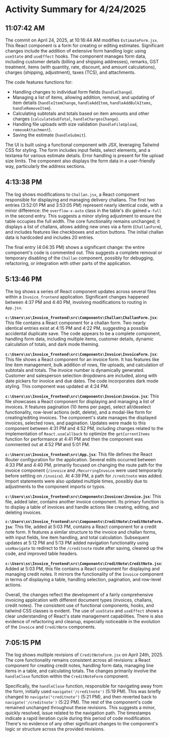 # Activity Summary for 4/24/2025

## 11:07:42 AM
The commit on April 24, 2025, at 10:16:44 AM modifies `EstimateForm.jsx`.  This React component is a form for creating or editing estimates.  Significant changes include the addition of extensive form handling logic using `useState` and `useEffect` hooks. The component manages form data, including customer details (billing and shipping addresses), remarks, GST treatment, items (with quantity, rate, discount, and amount calculations), charges (shipping, adjustment), taxes (TCS), and attachments.  

The code features functions for:

*   Handling changes to individual form fields (`handleChange`).
*   Managing a list of items, allowing addition, removal, and updating of item details (`handleItemChange`, `handleAddItem`, `handleAddBulkItems`, `handleRemoveItem`).
*   Calculating subtotals and totals based on item amounts and other charges (`calculateSubTotal`, `handleChargesChange`).
*   Handling file uploads with size validation (`handleFileUpload`, `removeAttachment`).
*   Saving the estimate (`handleSubmit`).

The UI is built using a functional component with JSX, leveraging Tailwind CSS for styling. The form includes input fields, select elements, and a textarea for various estimate details.  Error handling is present for file upload size limits.  The component also displays the form data in a user-friendly way, particularly the address sections.


## 4:13:38 PM
The log shows modifications to `Challan.jsx`, a React component responsible for displaying and managing delivery challans.  The first two entries (3:52:01 PM and 3:53:05 PM)  represent nearly identical code, with a minor difference: the `overflow-x-auto` class in the table's div gained `w-full` in the second entry. This suggests a minor styling adjustment to ensure the table occupies the full width. The core functionality remains unchanged; it displays a list of challans, allows adding new ones via a form (`ChallanForm`), and includes features like checkboxes and action buttons. The initial challan data is hardcoded and includes 20 entries.

The final entry (4:04:35 PM) shows a significant change: the entire component's code is commented out.  This suggests a complete removal or temporary disabling of the `Challan` component, possibly for debugging, refactoring, or integration with other parts of the application.


## 5:13:46 PM
The log shows a series of React component updates across several files within a  `Invoice_frontend` application.  Significant changes happened between 4:37 PM and 4:40 PM, involving modifications to routing in `App.jsx`.

**`c:\Users\ss\Invoice_frontend\src\Components\Challan\ChallanForm.jsx`**: This file contains a React component for a challan form.  Two nearly identical entries exist at 4:15 PM and 4:22 PM, suggesting a possible accidental duplicate save. The code appears to be a complete component, handling form data, including multiple items, customer details,  dynamic calculation of totals, and dark mode theming.


**`c:\Users\ss\Invoice_frontend\src\Components\Invoice\InvoiceForm.jsx`**: This file shows a React component for an invoice form.  It has features like line item management, bulk addition of rows, file uploads, and calculation of subtotals and totals.  The invoice number is dynamically generated.  Customer and salesperson selection dropdowns are included, along with date pickers for invoice and due dates. The code incorporates dark mode styling.  This component was updated at 4:24 PM.

**`c:\Users\ss\Invoice_frontend\src\Components\Invoice\Invoice.jsx`**: This file showcases a React component for displaying and managing a list of invoices. It features pagination (10 items per page), select all/deselect functionality,  row-level actions (edit, delete), and a modal-like form for creating/editing invoices.  The component's state manages the displayed invoices, selected rows, and pagination.  Updates were made to this component between 4:31 PM and 4:52 PM, including changes related to the implementation of `React.useCallback` to optimize the `getCurrentItems` function for performance at 4:41 PM and then the component was commented out at 4:52 PM and 5:01 PM.

**`c:\Users\ss\Invoice_frontend\src\App.jsx`**: This file defines the React Router configuration for the application. Several edits occurred between 4:33 PM and 4:40 PM, primarily focused on changing the route path for the invoice component (`/invoice` and `/RecurringInvoice` were used temporarily before settling on `/invoice`). At 4:39 PM, a path for `/creditnote` was added.  Import statements were also updated multiple times, possibly due to adjustments to the component imports or typos.

**`c:\Users\ss\Invoice_frontend\src\Components\Invoices\Invoice.jsx`**:  This file, added later, contains another invoice component. Its primary function is to display a table of invoices and handle actions like creating, editing, and deleting invoices.

**`c:\Users\ss\Invoice_frontend\src\Components\CreditNote\CreditNoteForm.jsx`**: This file, added at 5:03 PM, contains a React component for a credit note form.  It features a similar structure to the invoice and challan forms, with input fields, line item handling, and total calculation.  Subsequent updates at 5:12 PM and 5:13 PM added navigation functionality using `useNavigate` to redirect to the `/creditnote` route after saving, cleaned up the code, and improved table headers.

**`c:\Users\ss\Invoice_frontend\src\Components\CreditNote\CreditNote.jsx`**: Added at 5:03 PM, this file contains a React component for displaying and managing credit notes.  It mirrors the functionality of the `Invoice` component in terms of displaying a table, handling selection, pagination, and row-level actions.


Overall, the changes reflect the development of a fairly comprehensive invoicing application with different document types (invoices, challans, credit notes).  The consistent use of functional components, hooks, and tailwind CSS classes is evident.  The use of `useState` and `useEffect` shows a clear understanding of React's state management capabilities. There is also evidence of refactoring and cleanup, especially noticeable in the evolution of the `Invoice` and `CreditNote` components.


## 7:05:15 PM
The log shows multiple revisions of `CreditNoteForm.jsx` on April 24th, 2025.  The core functionality remains consistent across all revisions: a React component for creating credit notes, handling form data, managing line items in a table, and calculating totals.  The changes primarily involve the `handleClose` function within the `CreditNoteForm` component.

Specifically, the `handleClose` function, responsible for navigating away from the form, initially used  `navigate('/creditnote')` (5:19 PM). This was briefly changed to  `navigate("creditnote")` (5:21 PM), and then reverted back to `navigate('/creditnote')` (5:22 PM).  The rest of the component's code remained unchanged throughout these revisions.  This suggests a minor, quickly resolved, issue related to the navigation path.  The timestamps indicate a rapid iteration cycle during this period of code modification. There's no evidence of any other significant changes to the component's logic or structure across the provided revisions.
